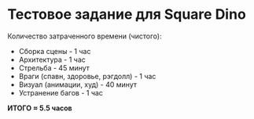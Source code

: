 # Тестовое задание для Square Dino

Количество затраченного времени (чистого):
- Сборка сцены - 1 час
- Архитектура - 1 час
- Стрельба - 45 минут
- Враги (спавн, здоровье, рэгдолл) - 1 час
- Визуал (анимации, худ) - 40 минут
- Устранение багов - 1 час

**ИТОГО ≈ 5.5 часов**

